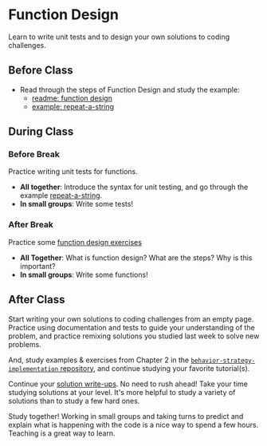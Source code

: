 # Function Design

Learn to write unit tests and to design your own solutions to coding challenges.

## Before Class

- Read through the steps of Function Design and study the example:
  - [readme: function design](../2-write/1-function-design/README.md)
  - [example: repeat-a-string](../2-write/1-function-design/examples/repeat-a-string)

## During Class

### Before Break

Practice writing unit tests for functions.

- **All together**: Introduce the syntax for unit testing, and go through the example [repeat-a-string](../2-write/1-function-design/examples/repeat-a-string).
- **In small groups**: Write some tests!

### After Break

Practice some [function design exercises](../2-write/1-function-design/exercises/)

- **All Together**: What is function design? What are the steps? Why is this important?
- **In small groups**: Write some functions!

## After Class

Start writing your own solutions to coding challenges from an empty page. Practice using documentation and tests to guide your understanding of the problem, and practice remixing solutions you studied last week to solve new problems.

And, study examples & exercises from Chapter 2 in the [`behavior-strategy-implementation` repository](https://github.com/HackYourFutureBelgium/behavior-strategy-implementation), and continue studying your favorite tutorial(s).

Continue your [solution write-ups](https://github.com/HackYourFutureBelgium/solution-write-ups). No need to rush ahead! Take your time studying solutions at your level. It's more helpful to study a variety of solutions than to study a few hard ones.

Study together! Working in small groups and taking turns to predict and explain
what is happening with the code is a nice way to spend a few hours. Teaching is
a great way to learn.
